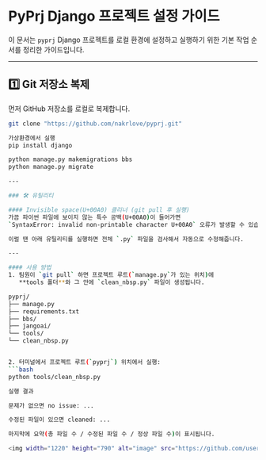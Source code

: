 # PyPrj Django 프로젝트 설정 가이드

이 문서는 `pyprj` Django 프로젝트를 로컬 환경에 설정하고 실행하기 위한 기본 작업 순서를 정리한 가이드입니다.

---

## 1️⃣ Git 저장소 복제

먼저 GitHub 저장소를 로컬로 복제합니다.

```bash
git clone "https://github.com/nakrlove/pyprj.git"

가상환경에서 실행
pip install django

python manage.py makemigrations bbs
python manage.py migrate

---

### 🛠 유틸리티

#### Invisible space(U+00A0) 클리너 (git pull 후 실행)
가끔 파이썬 파일에 보이지 않는 특수 공백(U+00A0)이 들어가면  
`SyntaxError: invalid non-printable character U+00A0` 오류가 발생할 수 있습니다.  

이럴 땐 아래 유틸리티를 실행하면 전체 `.py` 파일을 검사해서 자동으로 수정해줍니다.

---

#### 사용 방법
1. 팀원이 `git pull` 하면 프로젝트 루트(`manage.py`가 있는 위치)에  
   **tools 폴더**와 그 안에 `clean_nbsp.py` 파일이 생성됩니다.

pyprj/
├── manage.py
├── requirements.txt
├── bbs/
├── jangoai/
└── tools/
└── clean_nbsp.py


2. 터미널에서 프로젝트 루트(`pyprj`) 위치에서 실행:
```bash
python tools/clean_nbsp.py

실행 결과

문제가 없으면 no issue: ...

수정된 파일이 있으면 cleaned: ...

마지막에 요약(총 파일 수 / 수정된 파일 수 / 정상 파일 수)이 표시됩니다.

<img width="1220" height="790" alt="image" src="https://github.com/user-attachments/assets/edcdc9c3-0ecc-4dde-b410-25f360410d3b" />


